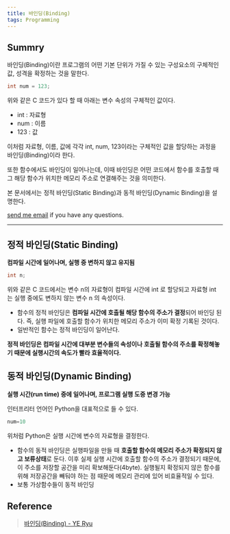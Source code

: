 ```yaml
---
title: 바인딩(Binding)
tags: Programming
---
```


## Summry  

바인딩(Binding)이란 프로그램의 어떤 기본 단위가 가질 수 있는 구성요소의 구체적인 값, 성격을 확정하는 것을 말한다.  

```c
int num = 123;
```

위와 같은 C 코드가 있다 할 때 아래는 변수 속성의 구체적인 값이다.  
* int : 자료형
* num : 이름
* 123 : 값

이처럼 자료형, 이름, 값에 각각 int, num, 123이라는 구체적인 값을 할당하는 과정을 바인딩(Binding)이라 한다.  

또한 함수에서도 바인딩이 일어나는데, 이때 바인딩은 어떤 코드에서 함수를 호출할 때 그 해당 함수가 위치한 메모리 주소로 연결해주는 것을 의미한다.  

본 문서에서는 정적 바인딩(Static Binding)과 동적 바인딩(Dynamic Binding)을 설명한다.  

[send me email](mailto:jewel7492@gmail.com) if you have any questions.

<!--more-->

---

## 정적 바인딩(Static Binding)

**컴파일 시간에 일어나며, 실행 중 변하지 않고 유지됨**  

```c
int n;
```
위와 같은 C 코드에서는 변수 n의 자료형이 컴파일 시간에 int 로 할당되고 자료형 int 는 실행 중에도 변하지 않는 변수 n 의 속성이다.  

* 함수의 정적 바인딩은 **컴파일 시간에 호출될 해당 함수의 주소가 결정**되어 바인딩 된다. 즉, 실행 파일에 호출할 함수가 위치한 메모리 주소가 이미 확정 기록된 것이다.
* 일반적인 함수는 정적 바인딩이 일어난다.

**정적 바인딩은 컴파일 시간에 대부분 변수들의 속성이나 호출될 함수의 주소를 확정해놓기 때문에 실행시간의 속도가 빨라 효율적이다.**  

## 동적 바인딩(Dynamic Binding)

**실행 시간(run time) 중에 일어나며, 프로그램 실행 도중 변경 가능**  

인터프리터 언어인 Python을 대표적으로 들 수 있다.  
```python
num=10 
```
위처럼 Python은 실행 시간에 변수의 자료형을 결정한다.  

* 함수의 동적 바인딩은 실행파일을 만들 때 **호출할 함수의 메모리 주소가 확정되지 않고 보류상태**로 둔다. 이후 실제 실행 시간에 호출할 함수의 주소가 결정되기 때문에, 이 주소를 저장할 공간을 미리 확보해둔다(4byte). 실행될지 확정되지 않은 함수를 위해 저장공간을 빼둬야 하는 점 때문에 메모리 관리에 있어 비효율적일 수 있다.
* 보통 가상함수들이 동적 바인딩

## Reference

> [바인딩(Binding) - YE Ryu](https://medium.com/pocs/%EB%B0%94%EC%9D%B8%EB%94%A9-binding-4a4a2f641b27)